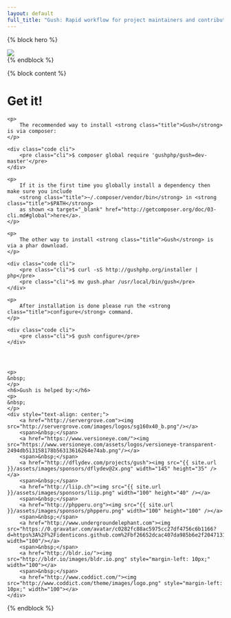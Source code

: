 ```yaml
---
layout: default
full_title: "Gush: Rapid workflow for project maintainers and contributors"
---
```

{% block hero %}
<div class="hero">
    <div class="container">
        <div class="col-sm-2 col-sm-offset-5">
            <img class="img-responsive" src="{{ site.url }}/assets/images/logo.png">
        </div>
    </div>
</div>
{% endblock %}

{% block content %}
<div class="col-sm-8 col-sm-offset-2 col-md-6 col-md-offset-3">
    <h1>Get it!</h1>

    <p>
        The recommended way to install <strong class="title">Gush</strong> is via composer:
    </p>

    <div class="code cli">
        <pre class="cli">$ composer global require 'gushphp/gush=dev-master'</pre>
    </div>

    <p>
        If it is the first time you globally install a dependency then make sure you include
        <strong class="title">~/.composer/vendor/bin</strong> in <strong class="title">$PATH</strong>
        as shown <a target="_blank" href="http://getcomposer.org/doc/03-cli.md#global">here</a>.
    </p>

    <p>
        The other way to install <strong class="title">Gush</strong> is via a phar download.
    </p>

    <div class="code cli">
        <pre class="cli">$ curl -sS http://gushphp.org/installer | php</pre>
        <pre class="cli">$ mv gush.phar /usr/local/bin/gush</pre>
    </div>

    <p>
        After installation is done please run the <strong class="title">configure</strong> command.
    </p>

    <div class="code cli">
        <pre class="cli">$ gush configure</pre>
    </div>




    <p>
    &nbsp;
    </p>
    <h6>Gush is helped by:</h6>
    <p>
    &nbsp;
    </p>
    <div style="text-align: center;">
        <a href="http://servergrove.com"><img src="http://servergrove.com/images/logos/sg160x40_b.png"/></a>
        <span>&nbsp;</span>
        <a href="https://www.versioneye.com/"><img src="https://www.versioneye.com/assets/logos/versioneye-transparent-2494db513158178b56313616264e74ab.png"/></a>
        <span>&nbsp;</span>
        <a href="http://dflydev.com/projects/gush"><img src="{{ site.url }}/assets/images/sponsors/dflydev@2x.png" width="145" height="35" /></a>
        <span>&nbsp;</span>
        <a href="http://liip.ch"><img src="{{ site.url }}/assets/images/sponsors/liip.png" width="100" height="40" /></a>
        <span>&nbsp;</span>
        <a href="http://phpperu.org"><img src="{{ site.url }}/assets/images/sponsors/phpperu.png" width="100" height="100" /></a>
        <span>&nbsp;</span>
        <a href="http://www.undergroundelephant.com"><img src="https://0.gravatar.com/avatar/c0282fc88ac5975cc27df4756c6b1166?d=https%3A%2F%2Fidenticons.github.com%2Fbf26652dcac407da985b6e2f20471318.png&r=x&s=140" width="100"/></a>
        <span>&nbsp;</span>
        <a href="http://bldr.io/"><img src="http://bldr.io/images/bldr.io.png" style="margin-left: 10px;" width="100"></a>
        <span>&nbsp;</span>
        <a href="http://www.coddict.com/"><img src="http://www.coddict.com/theme/images/logo.png" style="margin-left: 10px;" width="100"></a>
    </div>
</div>
{% endblock %}
